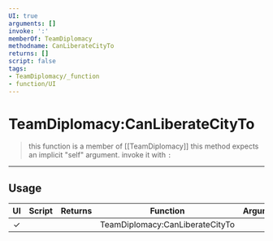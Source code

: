 ```yaml
---
UI: true
arguments: []
invoke: ':'
memberOf: TeamDiplomacy
methodname: CanLiberateCityTo
returns: []
script: false
tags:
- TeamDiplomacy/_function
- function/UI
---
```

# TeamDiplomacy:CanLiberateCityTo
> this function is a member of [[TeamDiplomacy]]
> this method expects an implicit "self" argument. invoke it with `:`
-----
## Usage
|  UI | Script | Returns | Function | Arguments |
|:---:|:------:|-------:|:--------:|:---------|
|✓| ||TeamDiplomacy:CanLiberateCityTo||
